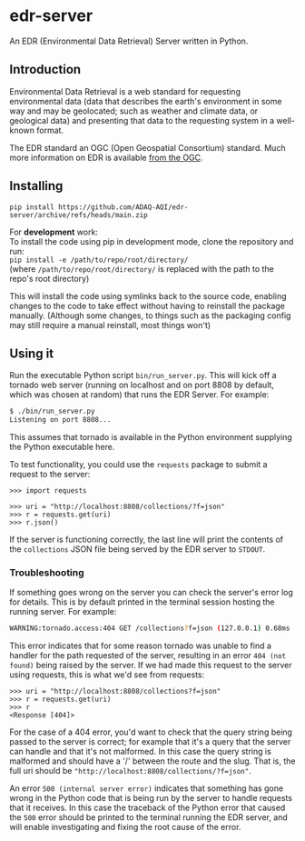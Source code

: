 # edr-server
An EDR (Environmental Data Retrieval) Server written in Python.

## Introduction

Environmental Data Retrieval is a web standard for requesting environmental data (data that describes the earth's environment in some way and may be geolocated; such as weather and climate data, or geological data) and presenting that data to the requesting system in a well-known format. 

The EDR standard an OGC (Open Geospatial Consortium) standard. Much more information on EDR is available [from the OGC](https://ogcapi.ogc.org/edr/).

## Installing

`pip install https://github.com/ADAQ-AQI/edr-server/archive/refs/heads/main.zip`

For **development** work:  
To install the code using pip in development mode, clone the repository and run:  
`pip install -e /path/to/repo/root/directory/`  
(where `/path/to/repo/root/directory/` is replaced with the path to the repo's root directory)

This will install the code using symlinks back to the source code, enabling changes to the code
to take effect without having to reinstall the package manually. (Although some changes, to things such as
the packaging config may still require a manual reinstall, most things won't)

## Using it

Run the executable Python script `bin/run_server.py`. This will kick off a tornado web server (running on localhost and on port 8808 by default, which was chosen at random) that runs the EDR Server. For example:

```bash
$ ./bin/run_server.py
Listening on port 8808...
```

This assumes that tornado is available in the Python environment supplying the Python executable here.

To test functionality, you could use the `requests` package to submit a request to the server:

```pycon
>>> import requests

>>> uri = "http://localhost:8808/collections/?f=json"
>>> r = requests.get(uri)
>>> r.json()
```

If the server is functioning correctly, the last line will print the contents of the `collections` JSON file being served by the EDR server to `STDOUT`.

### Troubleshooting

If something goes wrong on the server you can check the server's error log for details. This is by default printed in the terminal session hosting the running server. For example:

```bash
WARNING:tornado.access:404 GET /collections?f=json (127.0.0.1) 0.68ms
```

This error indicates that for some reason tornado was unable to find a handler for the path requested of the server, resulting in an error `404 (not found)` being raised by the server. If we had made this request to the server using requests, this is what we'd see from requests:

```pycon
>>> uri = "http://localhost:8808/collections?f=json"
>>> r = requests.get(uri)
>>> r
<Response [404]>
```

For the case of a 404 error, you'd want to check that the query string being passed to the server is correct; for example that it's a query that the server can handle and that it's not malformed. In this case the query string is malformed and should have a '/' between the route and the slug. That is, the full uri should be `"http://localhost:8808/collections/?f=json"`.

An error `500 (internal server error)` indicates that something has gone wrong in the Python code that is being run by the server to handle requests that it receives. In this case the traceback of the Python error that caused the `500` error should be printed to the terminal running the EDR server, and will enable investigating and fixing the root cause of the error.